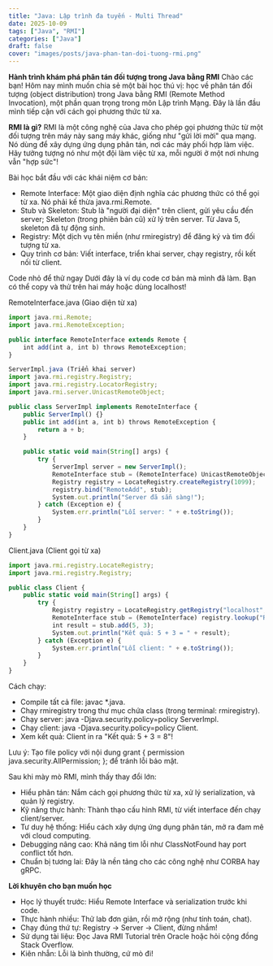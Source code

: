 ```yaml
---
title: "Java: Lập trình đa tuyến - Multi Thread"
date: 2025-10-09
tags: ["Java", "RMI"]
categories: ["Java"]
draft: false
cover: "images/posts/java-phan-tan-doi-tuong-rmi.png"
---
```


**Hành trình khám phá phân tán đối tượng trong Java bằng RMI**
Chào các bạn! Hôm nay mình muốn chia sẻ một bài học thú vị: học về phân tán đối tượng (object distribution) trong Java bằng RMI (Remote Method Invocation), một phần quan trọng trong môn Lập trình Mạng. Đây là lần đầu mình tiếp cận với cách gọi phương thức từ xa.

**RMI là gì?**
RMI là một công nghệ của Java cho phép gọi phương thức từ một đối tượng trên máy này sang máy khác, giống như "gửi lời mời" qua mạng. Nó dùng để xây dựng ứng dụng phân tán, nơi các máy phối hợp làm việc. Hãy tưởng tượng nó như một đội làm việc từ xa, mỗi người ở một nơi nhưng vẫn "hợp sức"!

Bài học bắt đầu với các khái niệm cơ bản:
- Remote Interface: Một giao diện định nghĩa các phương thức có thể gọi từ xa. Nó phải kế thừa java.rmi.Remote.
- Stub và Skeleton: Stub là "người đại diện" trên client, gửi yêu cầu đến server; Skeleton (trong phiên bản cũ) xử lý trên server. Từ Java 5, skeleton đã tự động sinh.
- Registry: Một dịch vụ tên miền (như rmiregistry) để đăng ký và tìm đối tượng từ xa.
- Quy trình cơ bản: Viết interface, triển khai server, chạy registry, rồi kết nối từ client.

Code nhỏ để thử ngay
Dưới đây là ví dụ code cơ bản mà mình đã làm. Bạn có thể copy và thử trên hai máy hoặc dùng localhost!

RemoteInterface.java (Giao diện từ xa)

```js
import java.rmi.Remote;
import java.rmi.RemoteException;

public interface RemoteInterface extends Remote {
    int add(int a, int b) throws RemoteException;
}

ServerImpl.java (Triển khai server)
import java.rmi.registry.Registry;
import java.rmi.registry.LocatorRegistry;
import java.rmi.server.UnicastRemoteObject;

public class ServerImpl implements RemoteInterface {
    public ServerImpl() {}
    public int add(int a, int b) throws RemoteException {
        return a + b;
    }

    public static void main(String[] args) {
        try {
            ServerImpl server = new ServerImpl();
            RemoteInterface stub = (RemoteInterface) UnicastRemoteObject.exportObject(server, 0);
            Registry registry = LocateRegistry.createRegistry(1099);
            registry.bind("RemoteAdd", stub);
            System.out.println("Server đã sẵn sàng!");
        } catch (Exception e) {
            System.err.println("Lỗi server: " + e.toString());
        }
    }
}
```

Client.java (Client gọi từ xa)

```js
import java.rmi.registry.LocateRegistry;
import java.rmi.registry.Registry;

public class Client {
    public static void main(String[] args) {
        try {
            Registry registry = LocateRegistry.getRegistry("localhost", 1099);
            RemoteInterface stub = (RemoteInterface) registry.lookup("RemoteAdd");
            int result = stub.add(5, 3);
            System.out.println("Kết quả: 5 + 3 = " + result);
        } catch (Exception e) {
            System.err.println("Lỗi client: " + e.toString());
        }
    }
}
```

Cách chạy:
- Compile tất cả file: javac *.java.
- Chạy rmiregistry trong thư mục chứa class (trong terminal: rmiregistry).
- Chạy server: java -Djava.security.policy=policy ServerImpl.
- Chạy client: java -Djava.security.policy=policy Client.
- Xem kết quả: Client in ra "Kết quả: 5 + 3 = 8"!

Lưu ý: Tạo file policy với nội dung grant { permission java.security.AllPermission; }; để tránh lỗi bảo mật.

Sau khi mày mò RMI, mình thấy thay đổi lớn:
- Hiểu phân tán: Nắm cách gọi phương thức từ xa, xử lý serialization, và quản lý registry.
- Kỹ năng thực hành: Thành thạo cấu hình RMI, từ viết interface đến chạy client/server.
- Tư duy hệ thống: Hiểu cách xây dựng ứng dụng phân tán, mở ra đam mê với cloud computing.
- Debugging nâng cao: Khả năng tìm lỗi như ClassNotFound hay port conflict tốt hơn.
- Chuẩn bị tương lai: Đây là nền tảng cho các công nghệ như CORBA hay gRPC.

**Lời khuyên cho bạn muốn học**
- Học lý thuyết trước: Hiểu Remote Interface và serialization trước khi code.
- Thực hành nhiều: Thử lab đơn giản, rồi mở rộng (như tính toán, chat).
- Chạy đúng thứ tự: Registry -> Server -> Client, đừng nhầm!
- Sử dụng tài liệu: Đọc Java RMI Tutorial trên Oracle hoặc hỏi cộng đồng Stack Overflow.
- Kiên nhẫn: Lỗi là bình thường, cứ mò đi!
